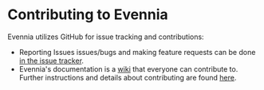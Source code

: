 # Contributing to Evennia

Evennia utilizes GitHub for issue tracking and contributions:

  - Reporting Issues issues/bugs and making feature requests can be done [in the issue tracker](https://github.com/evennia/evennia/issues).
  - Evennia's documentation is a [wiki](https://github.com/evennia/evennia/wiki) that everyone can contribute to. Further
    instructions and details about contributing are found [here](https://github.com/evennia/evennia/wiki/Contributing).

